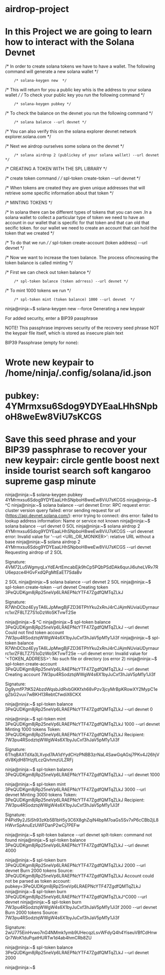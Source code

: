 # airdrop-project
# In this Project we are going to learn how to interact with the Solana Devnet 
/* In order to create solana tokens we have to have a wallet. The following command will generate a new solana wallet */

        /* solana-keygen new  */

/* This will return for you a public key whis is the address to your solana wallet  */
/* To check your public key you run the following command  */

        /* solana-keygen pubkey */

/* To check the balance on the devnet you run the following command */

        /* solana balance --url devnet */

/* You can also verify this on the solana explorer devnet network explorer.solana.com */

/* Next we airdrop ourselves some solana on the devnet */

        /* solana airdrop 2 (publickey of your solana wallet) --url devnet */
        

/* CREATING A TOKEN WITH THE SPL LIBRARY */

/* create token command */
        /* spl-token create-token --url devnet */

/* When tokens are created they are given unique addresses that will retrieve some specific information about that token  */

/* MINTING TOKENS */

/* In solana there can be different types of tokens that you can own .In a solana wallet to collect a particular type of token we need to have  an account in our wallet that is specific for that token and that can old that secific token. for our wallet we need to create an account that can hold the token that we created  */


/* To do that we run  */
        /* spl-token create-account (token address) --url devnet */

/* Now we want to increase the toen balance. The process ofincreasing the token balance is called minting  */

/* First we can check out token balance */

        /* spl-token balance (token adrress) --url devnet */

/* To mint 1000 tokens we run  */

        /* spl-token mint (token balance) 1000 --url devnet  */


<!-- Wokings on the terminal -->

ninja@ninja:~$ solana-keygen new --force
Generating a new keypair

For added security, enter a BIP39 passphrase

NOTE! This passphrase improves security of the recovery seed phrase NOT the
keypair file itself, which is stored as insecure plain text

BIP39 Passphrase (empty for none): 

Wrote new keypair to /home/ninja/.config/solana/id.json
================================================================================
pubkey: 4YMrmxsu6Sdog9YDYEaaLHhSNpboH8weEw8ViU7sKCGS
================================================================================
Save this seed phrase and your BIP39 passphrase to recover your new keypair:
circle gentle boost next inside tourist search soft kangaroo supreme gasp minute
================================================================================
ninja@ninja:~$ solana-keygen pubkey
4YMrmxsu6Sdog9YDYEaaLHhSNpboH8weEw8ViU7sKCGS
ninja@ninja:~$ ^C
ninja@ninja:~$ solana balance --url devnet
Error: RPC request error: cluster version query failed: error sending request for url (https://api.devnet.solana.com/): error trying to connect: dns error: failed to lookup address information: Name or service not known
ninja@ninja:~$ solana balance --url devnet
0 SOL
ninja@ninja:~$ solana airdrop 2 4YMrmxsu6Sdog9YDYEaaLHhSNpboH8weEw8ViU7sKCGS --url devenet
error: Invalid value for '--url <URL_OR_MONIKER>': relative URL without a base
ninja@ninja:~$ solana airdrop 2 4YMrmxsu6Sdog9YDYEaaLHhSNpboH8weEw8ViU7sKCGS --url devnet
Requesting airdrop of 2 SOL

Signature: 4VM72Lu5WgmyqLxYdEArtEmcabEjk9hCp5PQbPSdDAk6qurJi6uheLVRv7RU6epzce4HGvFxdQPgMtEaET7SdaBv

2 SOL
ninja@ninja:~$ solana balance --url devnet
2 SOL
ninja@ninja:~$ spl-token create-token --url devnet
Creating token 3PeQUDKgm8jRp25neVp6LRAEPNcYTF47ZgdfQMTqZLkJ

Signature: R7WnDCbz4EyyTA6LJpMwgBjFZD36TPhYku2xRnJ4rCJAjmNUviaUDyrnaurrc1xrZF8LTZ7S1oDzWoSKTvwT2Se

ninja@ninja:~$ ^C
ninja@ninja:~$ spl-token balance 3PeQUDKgm8jRp25neVp6LRAEPNcYTF47ZgdfQMTqZLkJ --url devnet
Could not find token account 7W3pu4RSodztqWWgW4s6X1byJuCxf3hJaV5pM1y1Ji3f
ninja@ninja:~$ spl-token balance R7WnDCbz4EyyTA6LJpMwgBjFZD36TPhYku2xRnJ4rCJAjmNUviaUDyrnaurrc1xrZF8LTZ7S1oDzWoSKTvwT2Se --url devnet
error: Invalid value for '<TOKEN_ADDRESS>': No such file or directory (os error 2)
ninja@ninja:~$ spl-token create-account 3PeQUDKgm8jRp25neVp6LRAEPNcYTF47ZgdfQMTqZLkJ --url devnet 
Creating account 7W3pu4RSodztqWWgW4s6X1byJuCxf3hJaV5pM1y1Ji3f

Signature: Dg9ymfP7tK52AbzdWqsbJdRvbGKKfxh68vPzv3jcyMrBpKRowXY2MypC1egZbG2vuv7wBKH13RebtCfwdiX6CKX

ninja@ninja:~$ spl-token balance 3PeQUDKgm8jRp25neVp6LRAEPNcYTF47ZgdfQMTqZLkJ --url devnet
0

ninja@ninja:~$ spl-token mint 3PeQUDKgm8jRp25neVp6LRAEPNcYTF47ZgdfQMTqZLkJ 1000 --url devnet
Minting 1000 tokens
  Token: 3PeQUDKgm8jRp25neVp6LRAEPNcYTF47ZgdfQMTqZLkJ
  Recipient: 7W3pu4RSodztqWWgW4s6X1byJuCxf3hJaV5pM1y1Ji3f

Signature: 6ThqBAXTdXa3LXvpd7AA1dYydCHzPNBB3zrNaL4SawGqAGsj7PKv4J26hjVdV8KjdH81HzjfLczQivhmzULZRFj

ninja@ninja:~$ spl-token balance 3PeQUDKgm8jRp25neVp6LRAEPNcYTF47ZgdfQMTqZLkJ --url devnet
1000

ninja@ninja:~$ spl-token mint 3PeQUDKgm8jRp25neVp6LRAEPNcYTF47ZgdfQMTqZLkJ 3000 --url devnet 
Minting 3000 tokens
  Token: 3PeQUDKgm8jRp25neVp6LRAEPNcYTF47ZgdfQMTqZLkJ
  Recipient: 7W3pu4RSodztqWWgW4s6X1byJuCxf3hJaV5pM1y1Ji3f

Signature: P4Pid9y2JSiSh93zKb5B1bH5y3C6X8ghZqiN4bpM7oaGs5Sv7xP6cCBb2jL8HWvrSpAnuEzUWFDanP2wCj7PEFw

ninja@ninja:~$ splt-token balance --url devnet 
splt-token: command not found
ninja@ninja:~$ spl-token balance 3PeQUDKgm8jRp25neVp6LRAEPNcYTF47ZgdfQMTqZLkJ  --url devnet 
4000

ninja@ninja:~$ spl-token burn 3PeQUDKgm8jRp25neVp6LRAEPNcYTF47ZgdfQMTqZLkJ 2000 --url devnet 
Burn 2000 tokens
  Source: 3PeQUDKgm8jRp25neVp6LRAEPNcYTF47ZgdfQMTqZLkJ
Account could not be parsed as token account: pubkey=3PeQUDKgm8jRp25neVp6LRAEPNcYTF47ZgdfQMTqZLkJ
ninja@ninja:~$ spl-token burn 3PeQUDKgm8jRp25neVp6LRAEPNcYTF47ZgdfQMTqZLkJ^C000 --url devnet 
ninja@ninja:~$ spl-token burn 7W3pu4RSodztqWWgW4s6X1byJuCxf3hJaV5pM1y1Ji3f 2000 --url devnet
Burn 2000 tokens
  Source: 7W3pu4RSodztqWWgW4s6X1byJuCxf3hJaV5pM1y1Ji3f

Signature: 2wU775EinHvwo7nG4NMmk1ymb9UHecqzLsvWFdyQ4h4YiseuVBfCdHnwQr7WoK1duPqatHURTw1d4ab4hmCRb8ZU

ninja@ninja:~$ spl-token balance 3PeQUDKgm8jRp25neVp6LRAEPNcYTF47ZgdfQMTqZLkJ --url devnet 
2000

ninja@ninja:~$ 

